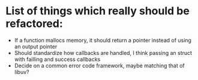 # List of things which really should be refactored:

 * If a function mallocs memory, it should return a pointer instead of using an output pointer
 * Should standardize how callbacks are handled, I think passing an struct with failling and success callbacks
 * Decide on a common error code framework, maybe matching that of libuv?
